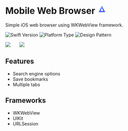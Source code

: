 # Mobile Web Browser <img src="Gifs/AcmeIcon1024x1024.png" width="30"/> 

Simple iOS web browser using WKWebView framework.

![Swift Version](https://img.shields.io/badge/Swift-5.0-orange.svg?style=flat-square&logo=Swift&logoColor=white) ![Platform Type](https://img.shields.io/badge/Platform-iOS-blue.svg?style=flat-square&logo=Apple&logoColor=white) ![Design Pattern](https://img.shields.io/badge/Design%20Pattern-MVC-green)

<img src="Gifs/AcmeGIF1.gif" width="250"/>&emsp;&emsp;<img src="Gifs/AcmeGIF2.gif" width="250"/>

## Features
- Search engine options
- Save bookmarks
- Multiple tabs

## Frameworks
- WKWebView
- UIKit
- URLSession
